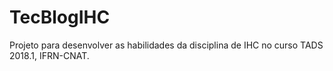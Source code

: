 # TecBlogIHC
Projeto para desenvolver as habilidades da disciplina de IHC no curso TADS 2018.1, IFRN-CNAT.
